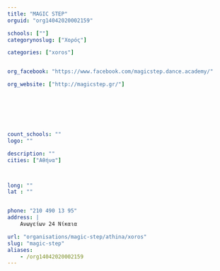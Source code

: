 ```yaml
---
title: "MAGIC STEP"
orguid: "org14042020002159"

schools: [""]
categorynoslug: ["Χορός"]

categories: ["xoros"]


org_facebook: "https://www.facebook.com/magicstep.dance.academy/"

org_website: ["http://magicstep.gr/"]







count_schools: ""
logo: ""

description: ""
cities: ["Αθήνα"]



long: ""
lat : ""


phone: "210 490 13 95"
address: |
    Ανωγείων 24 Νίκαια

url: "organisations/magic-step/athina/xoros"
slug: "magic-step"
aliases:
    - /org14042020002159
---
```



